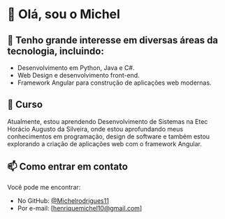 # 👋 Olá, sou o Michel

## 👀 Tenho grande interesse em diversas áreas da tecnologia, incluindo:

- Desenvolvimento em Python, Java e C#.
- Web Design e desenvolvimento front-end.
- Framework Angular para construção de aplicações web modernas.

## 🌱 Curso
Atualmente, estou aprendendo Desenvolvimento de Sistemas na Etec Horácio Augusto da Silveira, onde estou aprofundando meus conhecimentos em programação, design de software e também estou explorando a criação de aplicações web com o framework Angular.

## 📫 Como entrar em contato

Você pode me encontrar:

- No GitHub: [@Michelrodrigues11](https://github.com/Michelrodrigues11)
- Por e-mail: [henriquemichel10@gmail.com]
